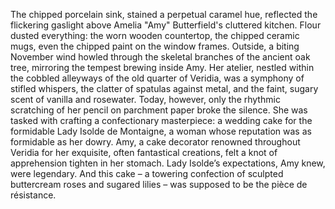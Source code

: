 The chipped porcelain sink, stained a perpetual caramel hue, reflected the flickering gaslight above Amelia "Amy" Butterfield's cluttered kitchen.  Flour dusted everything: the worn wooden countertop, the chipped ceramic mugs, even the chipped paint on the window frames.  Outside, a biting November wind howled through the skeletal branches of the ancient oak tree, mirroring the tempest brewing inside Amy.  Her atelier, nestled within the cobbled alleyways of the old quarter of Veridia, was a symphony of stifled whispers, the clatter of spatulas against metal, and the faint, sugary scent of vanilla and rosewater.  Today, however, only the rhythmic scratching of her pencil on parchment paper broke the silence. She was tasked with crafting a confectionary masterpiece: a wedding cake for the formidable Lady Isolde de Montaigne, a woman whose reputation was as formidable as her dowry.  Amy, a cake decorator renowned throughout Veridia for her exquisite, often fantastical creations, felt a knot of apprehension tighten in her stomach. Lady Isolde’s expectations, Amy knew, were legendary.  And this cake – a towering confection of sculpted buttercream roses and sugared lilies – was supposed to be the pièce de résistance.
